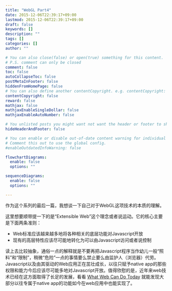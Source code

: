 ```yaml
---
title: "WebGL Part4"
date: 2015-12-06T22:39:17+09:00
lastmod: 2015-12-06T22:39:17+09:00
draft: false
keywords: []
description: ""
tags: []
categories: []
author: ""

# You can also close(false) or open(true) something for this content.
# P.S. comment can only be closed
comment: false
toc: false
autoCollapseToc: false
postMetaInFooter: false
hiddenFromHomePage: false
# You can also define another contentCopyright. e.g. contentCopyright: "This is another copyright."
contentCopyright: false
reward: false
mathjax: false
mathjaxEnableSingleDollar: false
mathjaxEnableAutoNumber: false

# You unlisted posts you might want not want the header or footer to show
hideHeaderAndFooter: false

# You can enable or disable out-of-date content warning for individual post.
# Comment this out to use the global config.
#enableOutdatedInfoWarning: false

flowchartDiagrams:
  enable: false
  options: ""

sequenceDiagrams: 
  enable: false
  options: ""

---
```


作为这个系列的最后一篇，我想谈一下自己对于WebGL这项技术的本质的理解。

这里想要顺带提一下的是“Extensible Web”这个理念或者说运动。它的核心主要是下面两条准则：

* Web标准应该越来越多地将各种相关的底层功能对Javascript开放
* 现有的高层特性应该尽可能地转化为可以由Javascript访问或者说控制

读上去比较抽象，通俗一点的解释就是不要再把Javascript程序当作幼儿一般“照料”和“限制”，稍微“危险”一点的事情要么禁止要么由监护人（浏览器）代劳。Javascript以及由其驱动的Web应用正在茁壮成长，以往只赋予native app的那些权限和能力今后应该尽可能多地对Javascript开放。值得欣慰的是，近年来web技术已经在这方面取得了长足的发展，看看 [What Web Can Do Today](https://whatwebcando.today/) 就能发现大部分以往专属于native app的功能如今在web应用中也能实现了。
